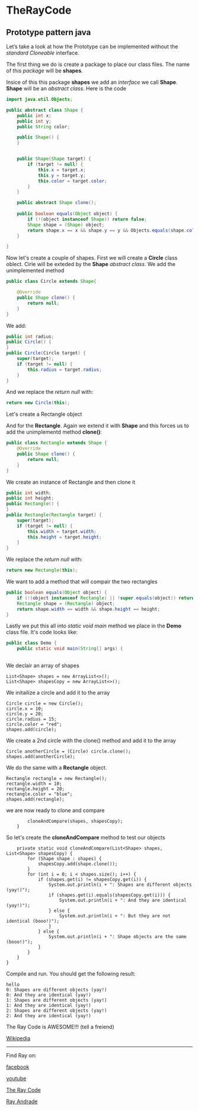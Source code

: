 # TheRayCode
## Prototype pattern java

Let’s take a look at how the Prototype can be implemented without the *standard Cloneable* interface.

The first thing we do is create a package to place our class files.
The name of this *package* will be **shapes**.

Insice of this this package **shapes** we add an *interface* we call **Shape**.
**Shape** will be an *abstract class*.
Here is the code

```java
import java.util.Objects;

public abstract class Shape {
    public int x;
    public int y;
    public String color;

    public Shape() {
    }


    public Shape(Shape target) {
        if (target != null) {
            this.x = target.x;
            this.y = target.y;
            this.color = target.color;
        }
    }

    public abstract Shape clone();
   
    public boolean equals(Object object) {
        if (!(object instanceof Shape)) return false;
        Shape shape = (Shape) object;
        return shape.x == x && shape.y == y && Objects.equals(shape.color, color);
    }

}
```
Now let's create a couple of shapes. 
First we will create a **Circle** class oblect. 
Cirle will be exteded by the **Shape** *abstract class*.
We add the unimplemented method


```java
public class Circle extends Shape{

    @Override
    public Shape clone() {
        return null;
    }
}
```
We add:
```java
public int radius;
public Circle() {
}
public Circle(Circle target) {
    super(target);
    if (target != null) {
        this.radius = target.radius;
    }
}

```
And we replace the *return null* with:
```java
return new Circle(this);
```

Let's create a Rectangle object

And for the **Rectangle**. Again we extend it with **Shape** and this forces us to add the unimplementd method **clone()**:
```java
public class Rectangle extends Shape {
    @Override
    public Shape clone() {
        return null;
    }
}

```
We create an instance of Rectangle and then clone it

```java
public int width;
public int height;
public Rectangle() {
}
public Rectangle(Rectangle target) {
    super(target);
    if (target != null) {
        this.width = target.width;
        this.height = target.height;
    }
}

```

We replace the *return null* with:
```java
return new Rectangle(this);
```
We want to add a method that will compair the two rectangles
```java
public boolean equals(Object object) {
    if (!(object instanceof Rectangle) || !super.equals(object)) return false;
    Rectangle shape = (Rectangle) object;
    return shape.width == width && shape.height == height;
}

```

Lastly we put this all into *static void main* method we place in the **Demo** class file.
It's code looks like:
```java
public class Demo {
    public static void main(String[] args) {
       
```
We declair an array of shapes

```
List<Shape> shapes = new ArrayList<>();
List<Shape> shapesCopy = new ArrayList<>();
```
We initailize a circle and add it to the array

```
Circle circle = new Circle();
circle.x = 10;
circle.y = 20;
circle.radius = 15;
circle.color = "red";
shapes.add(circle);
```
We create a 2nd circle with the clone() method and add it to the array
```
Circle anotherCircle = (Circle) circle.clone();
shapes.add(anotherCircle);
```
We do the same with a **Rectangle** object.
```        
Rectangle rectangle = new Rectangle();
rectangle.width = 10;
rectangle.height = 20;
rectangle.color = "blue";
shapes.add(rectangle);
```
we are now ready to clone and compare
```
        cloneAndCompare(shapes, shapesCopy);
    }
```
So let's create the **cloneAndCompare** method to test our objects
```
    private static void cloneAndCompare(List<Shape> shapes, List<Shape> shapesCopy) {
        for (Shape shape : shapes) {
            shapesCopy.add(shape.clone());
        }
        for (int i = 0; i < shapes.size(); i++) {
            if (shapes.get(i) != shapesCopy.get(i)) {
                System.out.println(i + ": Shapes are different objects (yay!)");
                if (shapes.get(i).equals(shapesCopy.get(i))) {
                    System.out.println(i + ": And they are identical (yay!)");
                } else {
                    System.out.println(i + ": But they are not identical (booo!)");
                }
            } else {
                System.out.println(i + ": Shape objects are the same (booo!)");
            }
        }
    }
}
```

Compile and run.
You should get the following result:
```
hello
0: Shapes are different objects (yay!)
0: And they are identical (yay!)
1: Shapes are different objects (yay!)
1: And they are identical (yay!)
2: Shapes are different objects (yay!)
2: And they are identical (yay!)
```
The Ray Code is AWESOME!!! (tell a freiend)

[Wikipedia](https://en.wikipedia.org/wiki/Prototype_pattern)

----------------------------------------------------------------------------------------------------

Find Ray on:

[facebook](https://www.facebook.com/TheRayCode/)

[youtube](https://www.youtube.com/user/AndradeRay/)

[The Ray Code](https://www.RayAndrade.com)

[Ray Andrade](https://www.RayAndrade.org)
